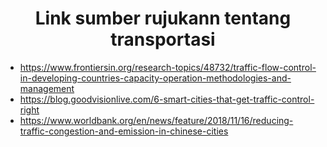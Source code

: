 <h1 align="center">Link sumber rujukann tentang transportasi</h1>

- https://www.frontiersin.org/research-topics/48732/traffic-flow-control-in-developing-countries-capacity-operation-methodologies-and-management
- https://blog.goodvisionlive.com/6-smart-cities-that-get-traffic-control-right
- https://www.worldbank.org/en/news/feature/2018/11/16/reducing-traffic-congestion-and-emission-in-chinese-cities
